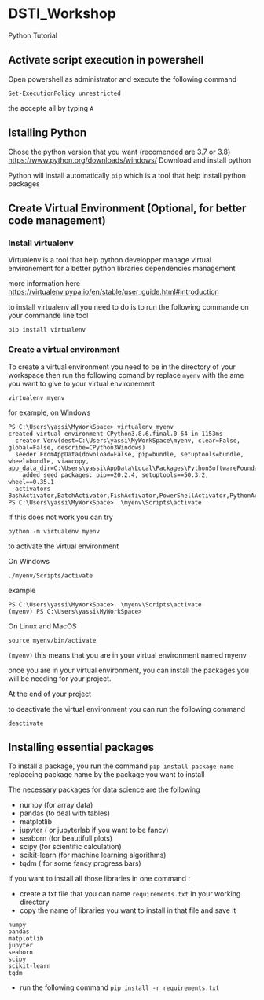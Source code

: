 # DSTI_Workshop
Python Tutorial

## Activate script execution in powershell

Open powershell as administrator and execute the following command 
```
Set-ExecutionPolicy unrestricted
```

the accepte all by typing `A`

## Istalling Python
Chose the python version that you want (recomended are 3.7 or 3.8)
https://www.python.org/downloads/windows/
Download and install python

Python will install automatically `pip` which is a tool that help install python packages

## Create Virtual Environment (Optional, for better code management)
### Install virtualenv
Virtualenv is a tool that help python developper manage virtual environement for a better python libraries dependencies management

more information here https://virtualenv.pypa.io/en/stable/user_guide.html#introduction


to install virtualenv all you need to do is to run the following commande on your commande line tool 
```
pip install virtualenv 

```

### Create a virtual environment

To create a virtual environment you need to be in the directory of your workspace then run the following comand by replace `myenv` with the ame you want to give to your virtual environement
```
virtualenv myenv
```
for example, on Windows 
```
PS C:\Users\yassi\MyWorkSpace> virtualenv myenv                                                                                                                                                                                              created virtual environment CPython3.8.6.final.0-64 in 1153ms
  creator Venv(dest=C:\Users\yassi\MyWorkSpace\myenv, clear=False, global=False, describe=CPython3Windows)
  seeder FromAppData(download=False, pip=bundle, setuptools=bundle, wheel=bundle, via=copy, app_data_dir=C:\Users\yassi\AppData\Local\Packages\PythonSoftwareFoundation.Python.3.8_qbz5n2kfra8p0\LocalCache\Local\pypa\virtualenv)
    added seed packages: pip==20.2.4, setuptools==50.3.2, wheel==0.35.1
  activators BashActivator,BatchActivator,FishActivator,PowerShellActivator,PythonActivator,XonshActivator
PS C:\Users\yassi\MyWorkSpace> .\myenv\Scripts\activate      
```
If this does not work you can try
```
python -m virtualenv myenv
```

to activate the virtual environment

On Windows

```
./myenv/Scripts/activate
```
example
```
PS C:\Users\yassi\MyWorkSpace> .\myenv\Scripts\activate
(myenv) PS C:\Users\yassi\MyWorkSpace>
```

On Linux and MacOS
```
source myenv/bin/activate
```
`(myenv)` this means that you are in your virtual environment named myenv

once you are in your virtual environment, you can install the packages you will be needing for your project.

At the end of your project

to deactivate the virtual environment you can run the following command
```
deactivate
```

## Installing essential packages

To install a package, you run the command `pip install package-name` replaceing package name by the package you want to install

The necessary packages for data science are the following
- numpy (for array data)
- pandas (to deal with tables)
- matplotlib
- jupyter ( or jupyterlab if you want to be fancy)
- seaborn (for beautifull plots)
- scipy (for scientific calculation)
- scikit-learn (for machine learning algorithms)
- tqdm ( for some fancy progress bars)

If you want to install all those libraries in one command : 
- create a txt file that you can name `requirements.txt` in your working directory
- copy the name of libraries you want to install in that file and save it
```
numpy 
pandas
matplotlib
jupyter
seaborn
scipy
scikit-learn
tqdm
```
- run the following command `pip install -r requirements.txt`

